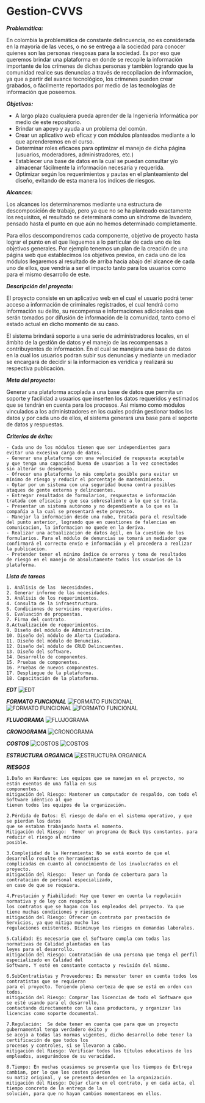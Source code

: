 # Gestion-CVVS

***Problemática:***

En colombia la problemática de constante delincuencia, no es considerada en la mayoría de las veces, o no se entrega a la sociedad para conocer quienes son las personas riesgosas para la sociedad. Es por eso que queremos brindar una plataforma en donde se recopile la información importante de los crímenes de dichas personas y también logrando que la comunidad realice sus denuncias a través de recopilacion de informacion, ya que a partir del avance tecnológico, los crímenes pueden crear grabados, o fácilmente reportados por medio de las tecnologías de información que poseemos.




***Objetivos:***
- A largo plazo cualquiera pueda aprender de la Ingeniería Informática por medio de este repositorio.
- Brindar un apoyo y ayuda a un problema del común.
- Crear un aplicativo web eficaz y con módulos planteados mediante 
a lo que aprenderemos en el curso.
- Determinar roles eficaces para optimizar el manejo de dicha página
(usuarios, moderadores, administradores, etc.)
- Establecer una base de datos en la cual se puedan consultar y/o 
almacenar fácilmente la información necesaria y requerida.
- Optimizar según los requerimientos y pautas en el planteamiento 
del diseño, evitando de esta manera los índices de riesgos.


***Alcances:***

Los alcances los determinaremos mediante una estructura de descomposición de trabajo, pero ya que no se ha planteado exactamente los requisitos, el resultado se determinará como un síndrome de lavadero, pensado hasta el punto en que aún no hemos determinado completamente.

Para ellos descompondremos cada componente, objetivo de proyecto hasta lograr el punto en el que lleguemos a lo particular de cada uno de los objetivos generales. Por ejemplo tenemos un plan de la creación de una página web que establecimos los objetivos previos, en cada uno de los módulos llegaremos al resultado de arriba hacia abajo del alcance de cada uno de ellos, que vendría a ser el impacto tanto para los usuarios como para el mismo desarrollo de este. 

***Descripción del proyecto:***

El proyecto consiste en un aplicativo web en el cual el usuario podrá tener acceso a información de criminales registrados, el cual tendrá como información su delito, su recompensa e informaciones adicionales que serán tomados por difusión de información de la comunidad, tanto como el estado actual en dicho momento de su caso.

El sistema brindará soporte a una serie de administradores locales, en el ámbito de la gestión de datos y el manejo de las recompensas a contribuyentes de información. En el cual se manejara una base de datos en la cual los usuarios podran subir sus denuncias y mediante un mediador se encargará de decidir si la informacion es veridica y realizará su respectiva publicación.


***Meta del proyecto:***

Generar una plataforma acoplada a una base de datos que permita un soporte y facilidad a usuarios que inserten los datos requeridos y estimados que se tendrán en cuenta para los procesos. Asi mismo como módulos vinculados a los administradores en los cuales podrán gestionar todos los datos y por cada uno de ellos, el sistema generará una base para el soporte de datos y respuestas.

***Criterios de éxito:***
```plain
- Cada uno de los módulos tienen que ser independientes para 
evitar una excesiva carga de datos.
- Generar una plataforma con una velocidad de respuesta aceptable
y que tenga una capacidad buena de usuarios a la vez conectados
sin alterar su desempeño.
- Ofrecer una plataforma lo más completa posible para evitar un 
mínimo de riesgo y reducir el porcentaje de mantenimiento.
- Optar por un sistema con una seguridad buena contra posibles 
ataques de gente externa y delincuentes.
- Entregar resultados de formularios, respuestas e información 
tratada con eficacia y que sea sobresaliente a lo que se trata.
- Presentar un sistema autónomo y no dependiente a lo que es la
compañía a la cual se presentará este proyecto.
- Manejar la información desde una nube, tratada para el resultado
del punto anterior, logrando que en cuestiones de falencias en 
comunicacion, la informacion no quede en la deriva.
- Realizar una actualización de datos ágil, en la cuestión de los
formularios. Para el módulo de denuncias se tomará un mediador que
confirmará el correcto envío e información y el procedera a realizar
la publicacion.
- Pretender tener el mínimo índice de errores y toma de resultados 
de riesgo en el manejo de absolutamente todos los usuarios de la plataforma.
```






***Lista de tareas***
```plain
1. Análisis de las  Necesidades.
2. Generar informe de las necesidades.
3. Análisis de los requerimientos.
4. Consulta de la infraestructura.
5. Condiciones de servicios requeridos.
6. Evaluación de propuestas.
7. Firma del contrato.
8.Actualización de requerimientos.
9. Diseño del módulo de Administración.
10. Diseño del módulo de Alerta Ciudadana.
11. Diseño del módulo de Denuncias.
12. Diseño del módulo de CRUD Delincuentes.
13. Diseño del software.
14. Desarrollo de componentes. 
15. Pruebas de componentes.
16. Pruebas de nuevos componentes.
17. Despliegue de la plataforma.
18. Capacitación de la plataforma.
```
***EDT***
![EDT](https://github.com/adrianga96/Gestion-CVVS/blob/master/EDT.png)

***FORMATO FUNCIONAL***
![FORMATO FUNCIONAL](https://github.com/adrianga96/Gestion-CVVS/blob/master/ff1.png)
![FORMATO FUNCIONAL](https://github.com/adrianga96/Gestion-CVVS/blob/master/ff2.png)
![FORMATO FUNCIONAL](https://github.com/adrianga96/Gestion-CVVS/blob/master/ff3.png)

***FLUJOGRAMA***
![FLUJOGRAMA](https://github.com/adrianga96/Gestion-CVVS/blob/master/flujo.png)

***CRONOGRAMA***
![CRONOGRAMA](https://github.com/adrianga96/Gestion-CVVS/blob/master/crono1.png)

***COSTOS***
![COSTOS](https://github.com/adrianga96/Gestion-CVVS/blob/master/cost1.png)
![COSTOS](https://github.com/adrianga96/Gestion-CVVS/blob/master/cost2.png)

***ESTRUCTURA ORGANICA***
![ESTRUCTURA ORGANICA](https://github.com/adrianga96/Gestion-CVVS/blob/master/est%20org.png)

***RIESGOS***
```plain
1.Daño en Hardware: Los equipos que se manejan en el proyecto, no están exentos de una falla en sus 
componentes. 
mitigación del Riesgo: Mantener un computador de respaldo, con todo el    Software idéntico al que 
tienen todos los equipos de la organización.

2.Pérdida de Datos: El riesgo de daño en el sistema operativo, y que se pierdan los datos 
que se estaban trabajando hasta el momento.
Mitigación del Riesgo:  Tener un programa de Back Ups constantes. para reducir el riesgo al mínimo 
posible.

3.Complejidad de la Herramienta: No se está exento de que el desarrollo resulte en herramientas 
complicadas en cuanto al conocimiento de los involucrados en el proyecto.
mitigación del Riesgo:  Tener un fondo de cobertura para la contratación de personal especializado, 
en caso de que se requiera.

4.Prestación y Fiabilidad: Hay que tener en cuenta la regulación normativa y de ley con respecto a 
los contratos que se hagan con los empleados del proyecto. Ya que tiene muchas condiciones y riesgos.
mitigación del Riesgo: Ofrecer un contrato por prestación de Servicios, ya que mitiga mucho las 
regulaciones existentes. Disminuye los riesgos en demandas laborales.

5.Calidad: Es necesario que el Software cumpla con todas las normativas de Calidad plantadas en las
leyes para el desarrollo.
mitigación del Riesgo: Contratación de una persona que tenga el perfil especializado en Calidad del 
Software. Y esté en constante contacto y revisión del mismo.

6.SubContratistas y Proveedores: Es menester tener en cuenta todos los contratistas que se requieran
para el proyecto. Teniendo plena certeza de que se está en orden con todos. 
mitigación del Riesgo: Comprar las licencias de todo el Software que se esté usando para el desarrollo,
contactando directamente con la casa productora, y organizar las licencias como soporte documental.

7.Regulación:  Se debe tener en cuenta que para que un proyecto gubernamental tenga verdadero éxito y 
se acoja a todas las normas vigentes, dicho desarrollo debe tener la certificación de que todos los 
procesos y controles, si se llevaron a cabo.
mitigación del Riesgo: Verificar todos los títulos educativos de los empleados, asegurándose de su veracidad.

8.Tiempo: En muchas ocasiones se presenta que los tiempos de Entrega cambian, por lo que los costes pierden 
su matiz original, y se presenta desorden en la organización.
mitigación del Riesgo: Dejar claro en el contrato, y en cada acta, el tiempo concreto de la entrega de la 
solución, para que no hayan cambios momentaneos en ellos. 
```
